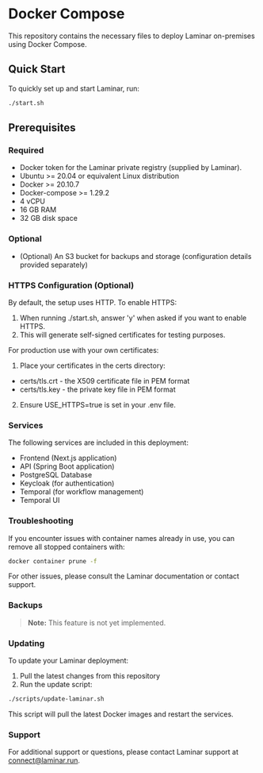 # Docker Compose

This repository contains the necessary files to deploy Laminar on-premises using Docker Compose.

## Quick Start

To quickly set up and start Laminar, run:

```bash
./start.sh
```

## Prerequisites

### Required

* Docker token for the Laminar private registry (supplied by Laminar).
* Ubuntu >= 20.04 or equivalent Linux distribution
* Docker >= 20.10.7
* Docker-compose >= 1.29.2
* 4 vCPU
* 16 GB RAM
* 32 GB disk space

### Optional

* (Optional) An S3 bucket for backups and storage (configuration details provided separately)

### HTTPS Configuration (Optional)

By default, the setup uses HTTP. To enable HTTPS:

1. When running ./start.sh, answer 'y' when asked if you want to enable HTTPS.
2. This will generate self-signed certificates for testing purposes.

For production use with your own certificates:

1. Place your certificates in the certs directory:
  * certs/tls.crt - the X509 certificate file in PEM format
  * certs/tls.key - the private key file in PEM format
2. Ensure USE_HTTPS=true is set in your .env file.

### Services

The following services are included in this deployment:

* Frontend (Next.js application)
* API (Spring Boot application)
* PostgreSQL Database
* Keycloak (for authentication)
* Temporal (for workflow management)
* Temporal UI

### Troubleshooting

If you encounter issues with container names already in use, you can remove all stopped containers with:

```bash
docker container prune -f
```

For other issues, please consult the Laminar documentation or contact support.

### Backups

> **Note:** This feature is not yet implemented.

### Updating

To update your Laminar deployment:

1. Pull the latest changes from this repository
2. Run the update script:

```bash
./scripts/update-laminar.sh
```

This script will pull the latest Docker images and restart the services.

### Support

For additional support or questions, please contact Laminar support at connect@laminar.run.
